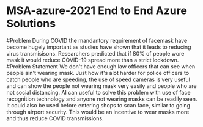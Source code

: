 # MSA-azure-2021 End to End Azure Solutions
#Problem 
During COVID the mandantory requirement of facemask have become hugely important as studies have shown that it leads to reducing virus transmisisons. Researchers predicted that if 80% of people wore mask it would reduce COVID-19 spread more than a strict lockdown.
#Problem Statement
We don't have enough law officers that can see when people ain't wearing mask. Just how it's alot harder for police officers to catch people who are speeding, the use of speed cameras is very useful and can show the people not wearing mask very easily and people who are not social distancing.
AI can useful to solve this problem with use of face recognition technology and anyone not wearing masks can be readily seen. It could also be used before entering shops to scan face, similar to going through airport security. This would be an incentive to wear masks more and thus reduce COVID transmissions.


